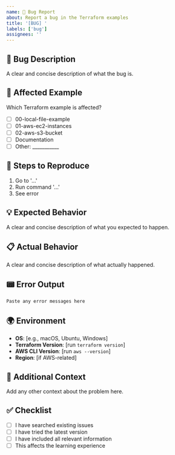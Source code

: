 ```yaml
---
name: 🐛 Bug Report
about: Report a bug in the Terraform examples
title: '[BUG] '
labels: ['bug']
assignees: ''
---
```


## 🐛 Bug Description
A clear and concise description of what the bug is.

## 📁 Affected Example
Which Terraform example is affected?
- [ ] 00-local-file-example
- [ ] 01-aws-ec2-instances
- [ ] 02-aws-s3-bucket
- [ ] Documentation
- [ ] Other: ___________

## 🔄 Steps to Reproduce
1. Go to '...'
2. Run command '...'
3. See error

## 💡 Expected Behavior
A clear and concise description of what you expected to happen.

## 📋 Actual Behavior
A clear and concise description of what actually happened.

## 📟 Error Output
```
Paste any error messages here
```

## 🌍 Environment
- **OS**: [e.g., macOS, Ubuntu, Windows]
- **Terraform Version**: [run `terraform version`]
- **AWS CLI Version**: [run `aws --version`]
- **Region**: [if AWS-related]

## 📝 Additional Context
Add any other context about the problem here.

## ✅ Checklist
- [ ] I have searched existing issues
- [ ] I have tried the latest version
- [ ] I have included all relevant information
- [ ] This affects the learning experience
